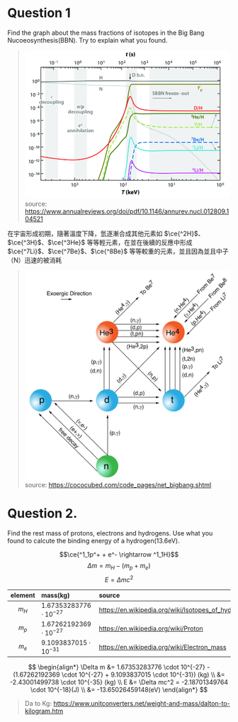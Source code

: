 # Question 1

Find the graph about the mass fractions of isotopes in the Big Bang Nucoeosynthesis(BBN). Try to explain what you found.

> ![](./BBN.png)
> source: https://www.annualreviews.org/doi/pdf/10.1146/annurev.nucl.012809.104521

<!--
![](./BBN.jpeg)
> source https://www.researchgate.net/figure/Standard-big-bang-nucleosynthesis-production-of-H-He-Li-Be-and-B-isotopes-as-a_fig3_51915118
-->

在宇宙形成初期，隨著溫度下降，氫逐漸合成其他元素如 $\ce{^2H}$、$\ce{^3H}$、$\ce{^3He}$ 等等輕元素，在並在後續的反應中形成 $\ce{^7Li}$、$\ce{^7Be}$、$\ce{^8Be}$ 等等較重的元素，並且因為並且中子（N）迅速的被消耗

> ![](./bigbang_network1.svg)
> source: https://cococubed.com/code_pages/net_bigbang.shtml

# Question 2.

Find the rest mass of protons, electrons and hydrogens. Use what you found to calcute the binding energy of a hydrogen(13.6eV).

$$\ce{^1_1p^+ + e^- \rightarrow ^1_1H}$$
$$\Delta m = m_H - (m_p + m_e)$$
$$E = \Delta m c^2$$

| element | mass(kg)                       | source                                             |
| :-----: | :----------------------------- | :------------------------------------------------- |
|  $m_H$  | $1.67353283776 \cdot 10^{-27}$ | https://en.wikipedia.org/wiki/Isotopes_of_hydrogen |
|  $m_p$  | $1.67262192369 \cdot 10^{-27}$ | https://en.wikipedia.org/wiki/Proton               |
|  $m_e$  | $9.1093837015 \cdot 10^{-31}$  | https://en.wikipedia.org/wiki/Electron_mass        |

$$
\begin{align*}
\Delta m &= 1.67353283776 \cdot 10^{-27} - (1.67262192369 \cdot 10^{-27} + 9.1093837015 \cdot 10^{-31}) (kg) \\
&= -2.43001499738 \cdot 10^{-35} (kg) \\
E &= \Delta mc^2 = -2.18701349764 \cdot 10^{-18}(J) \\
&= -13.65026459148(eV)
\end{align*}
$$

> Da to Kg: https://www.unitconverters.net/weight-and-mass/dalton-to-kilogram.htm
